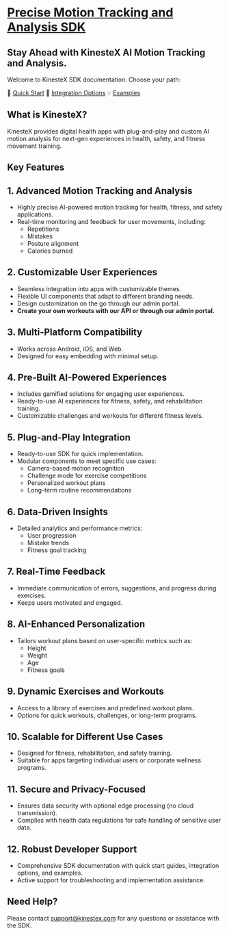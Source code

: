 # [Precise Motion Tracking and Analysis SDK](https://kinestex.com)
## Stay Ahead with KinesteX AI Motion Tracking and Analysis.

Welcome to KinesteX SDK documentation. Choose your path:

🚀 [Quick Start](docs/getting-started.md)
📱 [Integration Options](docs/integration/overview.md)
💡 [Examples](docs/examples/code-samples.md)

## What is KinesteX?

KinesteX provides digital health apps with plug-and-play and custom AI motion analysis for next-gen experiences in health, safety, and fitness movement training.

## Key Features

## **1. Advanced Motion Tracking and Analysis**
- Highly precise AI-powered motion tracking for health, fitness, and safety applications.
- Real-time monitoring and feedback for user movements, including:
    - Repetitions
    - Mistakes
    - Posture alignment
    - Calories burned

## **2. Customizable User Experiences**
- Seamless integration into apps with customizable themes.
- Flexible UI components that adapt to different branding needs.
- Design customization on the go through our admin portal.
- **Create your own workouts with our API or through our admin portal.**

## **3. Multi-Platform Compatibility**
- Works across Android, iOS, and Web.
- Designed for easy embedding with minimal setup.

## **4. Pre-Built AI-Powered Experiences**
- Includes gamified solutions for engaging user experiences.
- Ready-to-use AI experiences for fitness, safety, and rehabilitation training.
- Customizable challenges and workouts for different fitness levels.

## **5. Plug-and-Play Integration**
- Ready-to-use SDK for quick implementation.
- Modular components to meet specific use cases:
    - Camera-based motion recognition
    - Challenge mode for exercise competitions
    - Personalized workout plans
    - Long-term routine recommendations

## **6. Data-Driven Insights**
- Detailed analytics and performance metrics:
    - User progression
    - Mistake trends
    - Fitness goal tracking

## **7. Real-Time Feedback**
- Immediate communication of errors, suggestions, and progress during exercises.
- Keeps users motivated and engaged.

## **8. AI-Enhanced Personalization**
- Tailors workout plans based on user-specific metrics such as:
    - Height
    - Weight
    - Age
    - Fitness goals

## **9. Dynamic Exercises and Workouts**
- Access to a library of exercises and predefined workout plans.
- Options for quick workouts, challenges, or long-term programs.

## **10. Scalable for Different Use Cases**
- Designed for fitness, rehabilitation, and safety training.
- Suitable for apps targeting individual users or corporate wellness programs.

## **11. Secure and Privacy-Focused**
- Ensures data security with optional edge processing (no cloud transmission).
- Complies with health data regulations for safe handling of sensitive user data.

## **12. Robust Developer Support**
- Comprehensive SDK documentation with quick start guides, integration options, and examples.
- Active support for troubleshooting and implementation assistance.


## Need Help?
Please contact support@kinestex.com for any questions or assistance with the SDK.